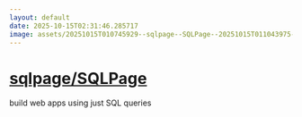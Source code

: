 ```yaml
---
layout: default
date: 2025-10-15T02:31:46.285717
image: assets/20251015T010745929--sqlpage--SQLPage--20251015T011043975--cropped.png
---
```


# [sqlpage/SQLPage](https://github.com/sqlpage/SQLPage)

build web apps using just SQL queries
